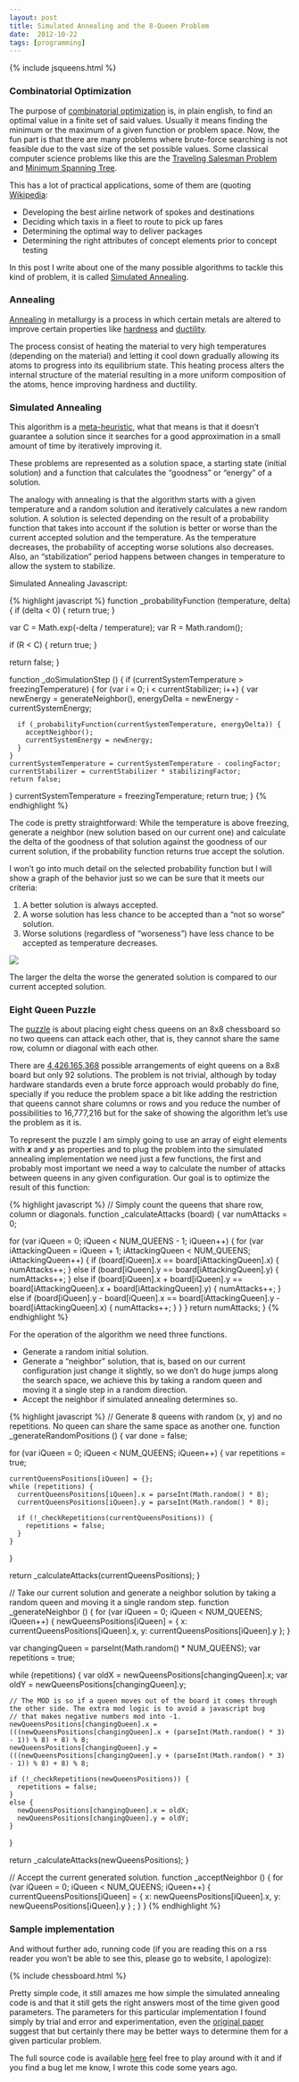 ```yaml
---
layout: post
title: Simulated Annealing and the 8-Queen Problem
date:  2012-10-22
tags: [programming]
---
```

{% include jsqueens.html %}

### Combinatorial Optimization

The purpose of [combinatorial optimization](http://en.wikipedia.org/wiki/Combinatorial_optimization)
is, in plain english, to find an optimal value in a finite set of said
values. Usually it means finding the minimum or the maximum of a given
function or problem space. Now, the fun part is that there are many
problems where brute-force searching is not feasible due to the vast
size of the set possible values. Some classical computer science
problems like this are the [Traveling Salesman Problem](http://en.wikipedia.org/wiki/Traveling_salesman_problem) and
[Minimum Spanning Tree](http://en.wikipedia.org/wiki/Minimum_spanning_tree).

This has a lot of practical applications, some of them are (quoting
[Wikipedia](http://en.wikipedia.com\)):

  - Developing the best airline network of spokes and destinations
  - Deciding which taxis in a fleet to route to pick up fares
  - Determining the optimal way to deliver packages
  - Determining the right attributes of concept elements prior to
    concept testing

In this post I write about one of the many possible algorithms to tackle
this kind of problem, it is called [Simulated Annealing](http://en.wikipedia.org/wiki/Simulated_annealing).

### Annealing

[Annealing](http://en.wikipedia.org/wiki/Annealing_\(metallurgy\)) in
metallurgy is a process in which certain metals are altered to improve
certain properties like [hardness](http://en.wikipedia.org/wiki/Hardness) and
[ductility](http://en.wikipedia.org/wiki/Ductility).

The process consist of heating the material to very high temperatures
(depending on the material) and letting it cool down gradually allowing
its atoms to progress into its equilibrium state. This heating process
alters the internal structure of the material resulting in a more
uniform composition of the atoms, hence improving hardness and
ductility.

### Simulated Annealing

This algorithm is a
[meta-heuristic](http://en.wikipedia.org/wiki/Metaheuristic), what that
means is that it doesn’t guarantee a solution since it searches for a
good approximation in a small amount of time by iteratively improving
it.

These problems are represented as a solution space, a starting state
(initial solution) and a function that calculates the “goodness” or
“energy” of a solution.

The analogy with annealing is that the algorithm starts with a given
temperature and a random solution and iteratively calculates a new
random solution. A solution is selected depending on the result of a
probability function that takes into account if the solution is better
or worse than the current accepted solution and the temperature. As the
temperature decreases, the probability of accepting worse solutions also
decreases. Also, an “stabilization” period happens between changes in
temperature to allow the system to stabilize.

Simulated Annealing Javascript:


{% highlight javascript %}
function _probabilityFunction (temperature, delta) {
  if (delta < 0) {
    return true;
  }

  var C = Math.exp(-delta / temperature);
  var R = Math.random();

  if (R < C) {
    return true;
  }

  return false;
}

function _doSimulationStep () {
  if (currentSystemTemperature > freezingTemperature) {
    for (var i = 0; i < currentStabilizer; i++) {
      var newEnergy = generateNeighbor(),
      energyDelta = newEnergy - currentSystemEnergy;

      if (_probabilityFunction(currentSystemTemperature, energyDelta)) {
        acceptNeighbor();
        currentSystemEnergy = newEnergy;
      }
    }
    currentSystemTemperature = currentSystemTemperature - coolingFactor;
    currentStabilizer = currentStabilizer * stabilizingFactor;
    return false;
  }
  currentSystemTemperature = freezingTemperature;
  return true;
}
{% endhighlight %}

The code is pretty straightforward: While the temperature is above
freezing, generate a neighbor (new solution based on our current one)
and calculate the delta of the goodness of that solution against the
goodness of our current solution, if the probability function returns
true accept the solution.

I won’t go into much detail on the selected probability function but I
will show a graph of the behavior just so we can be sure that it meets
our criteria:

1.  A better solution is always accepted.
2.  A worse solution has less chance to be accepted than a “not so
    worse” solution.
3.  Worse solutions (regardless of “worseness”) have less chance to be
    accepted as temperature decreases.

<img class="center" src="../assets/sa-probability.png" />


The larger the delta the worse the generated solution is compared to our
current accepted solution.

### Eight Queen Puzzle

The [puzzle](http://en.wikipedia.org/wiki/Eight_queens_puzzle) is about
placing eight chess queens on an 8x8 chessboard so no two queens can
attack each other, that is, they cannot share the same row, column or
diagonal with each other.

There are [4,426,165,368](http://en.wikipedia.org/wiki/Combination)
possible arrangements of eight queens on a 8x8 board but only 92
solutions. The problem is not trivial, although by today hardware
standards even a brute force approach would probably do fine, specially
if you reduce the problem space a bit like adding the restriction that
queens cannot share columns or rows and you reduce the number of
possibilities to 16,777,216 but for the sake of showing the algorithm
let’s use the problem as it is.

To represent the puzzle I am simply going to use an array of eight
elements with ***x*** and ***y*** as properties and to plug the problem
into the simulated annealing implementation we need just a few
functions, the first and probably most important we need a way to
calculate the number of attacks between queens in any given
configuration. Our goal is to optimize the result of this function:

{% highlight javascript %}
// Simply count the queens that share row, column or diagonals.
function _calculateAttacks (board) {
  var numAttacks = 0;

  for (var iQueen = 0; iQueen < NUM_QUEENS - 1; iQueen++) {
    for (var iAttackingQueen = iQueen + 1; iAttackingQueen < NUM_QUEENS; iAttackingQueen++) {
      if (board[iQueen].x == board[iAttackingQueen].x) {
        numAttacks++;
      }
      else if (board[iQueen].y == board[iAttackingQueen].y) {
        numAttacks++;
      }
      else if (board[iQueen].x + board[iQueen].y ==
                 board[iAttackingQueen].x + board[iAttackingQueen].y) {
        numAttacks++;
      }
      else if (board[iQueen].y - board[iQueen].x ==
                 board[iAttackingQueen].y - board[iAttackingQueen].x) {
        numAttacks++;
      }
    }
  }
  return numAttacks;
}
{% endhighlight %}

For the operation of the algorithm we need three functions.

  - Generate a random initial solution.
  - Generate a “neighbor” solution, that is, based on our current
    configuration just change it slightly, so we don’t do huge jumps
    along the search space, we achieve this by taking a random queen and
    moving it a single step in a random direction.
  - Accept the neighbor if simulated annealing determines so.


{% highlight javascript %}
// Generate 8 queens with random (x, y) and no repetitions. No queen can share the same space as another one.
function _generateRandomPositions () {
  var done = false;

  for (var iQueen = 0; iQueen < NUM_QUEENS; iQueen++) {
    var repetitions = true;

    currentQueensPositions[iQueen] = {};
    while (repetitions) {
      currentQueensPositions[iQueen].x = parseInt(Math.random() * 8);
      currentQueensPositions[iQueen].y = parseInt(Math.random() * 8);

      if (!_checkRepetitions(currentQueensPositions)) {
        repetitions = false;
      }
    }
  }

  return _calculateAttacks(currentQueensPositions);
}

// Take our current solution and generate a neighbor solution by taking a random queen and moving it a single random step.
function _generateNeighbor () {
  for (var iQueen = 0; iQueen < NUM_QUEENS; iQueen++) {
    newQueensPositions[iQueen] = {
      x: currentQueensPositions[iQueen].x,
      y: currentQueensPositions[iQueen].y
    };
  }

  var changingQueen = parseInt(Math.random() * NUM_QUEENS);
  var repetitions = true;

  while (repetitions) {
    var oldX = newQueensPositions[changingQueen].x;
    var oldY = newQueensPositions[changingQueen].y;

    // The MOD is so if a queen moves out of the board it comes through the other side. The extra mod logic is to avoid a javascript bug
    // that makes negative numbers mod into -1.
    newQueensPositions[changingQueen].x = (((newQueensPositions[changingQueen].x + (parseInt(Math.random() * 3) - 1)) % 8) + 8) % 8;
    newQueensPositions[changingQueen].y = (((newQueensPositions[changingQueen].y + (parseInt(Math.random() * 3) - 1)) % 8) + 8) % 8;

    if (!_checkRepetitions(newQueensPositions)) {
      repetitions = false;
    }
    else {
      newQueensPositions[changingQueen].x = oldX;
      newQueensPositions[changingQueen].y = oldY;
    }
  }

  return _calculateAttacks(newQueensPositions);
}

// Accept the current generated solution.
function _acceptNeighbor () {
  for (var iQueen = 0; iQueen < NUM_QUEENS; iQueen++) {
    currentQueensPositions[iQueen] = { x: newQueensPositions[iQueen].x, y: newQueensPositions[iQueen].y } ;
  }
}
{% endhighlight %}

### Sample implementation

And without further ado, running code (if you are reading this on a rss
reader you won’t be able to see this, please go to website, I
apologize):

{% include chessboard.html %}

<p />

Pretty simple code, it still amazes me how simple the simulated
annealing code is and that it still gets the right answers most of the
time given good parameters. The parameters for this particular
implementation I found simply by trial and error and experimentation,
even the [original paper](http://home.gwu.edu/~stroud/classics/KirkpatrickGelattVecchi83.pdf)
suggest that but certainly there may be better ways to determine them
for a given particular problem.

The full source code is available [here](https://github.com/ebobby/jsqueens) feel
free to play around with it and if you find a bug let me know, I wrote this code some
years ago.
